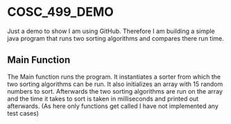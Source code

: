 # COSC_499_DEMO
Just a demo to show I am using GitHub. Therefore I am building a simple java program that runs two sorting algorithms and compares there run time.

## Main Function
The Main function runs the program. It instantiates a sorter from which the two sorting algorithms can be run. It also initializes an array with 15 random numbers to sort. Afterwards the two sorting algorithms are run on the array and the time it takes to sort is taken in milliseconds and printed out afterwards. (As here only functions get called I have not implemented any test cases)